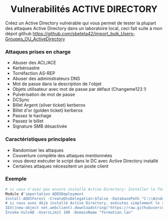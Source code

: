<h1 align="center">
  Vulnerabilités ACTIVE DIRECTORY
  <br>
</h1>

Créez un Active Directory vulnérable qui vous permet de tester la plupart des attaques Active Directory dans un laboratoire local, ceci fait suite à mon dépot github https://github.com/sbeteta42/import_bulk_Users-Groupes_OU_ActiveDirectory

### Attaques prises en charge
- Abuser des ACL/ACE
- Kerbéroastre
- Torréfaction AS-REP
- Abuser des administrateurs DNS
- Mot de passe dans la description de l'objet
- Objets utilisateur avec mot de passe par défaut (Changeme123 !)
- Pulvérisation de mot de passe
- DCSync
- Billet Argent (silver ticket) kerberos
- Billet d'or (golden ticket) kerberos
- Passez le hachage
- Passez le billet
- Signature SMB désactivée


### Caractéristiques principales
- Randomiser les attaques
- Couverture complète des attaques mentionnées
- vous devez exécuter le script dans le DC avec Active Directory installé
- Certaines attaques nécessitent un poste client

### Exemple
```powershell
# si vous n'avez pas encore installé Active Directory: Installer la fonctionnalité Windows des services de domaine AD
Module d'importation ADDSDeployment
Install-ADDSForest -CreateDnsDelegation:$false -DatabasePath "C:\\Windows\\NTDS" -DomainMode "7" -DomainName "formation.lan" -DomainNetbiosName "formation" -ForestMode "7" -InstallDns:$true -LogPath " C:\\Windows\\NTDS" -NoRebootOnCompletion:$false -SysvolPath "C:\\Windows\\SYSVOL" -Force:$true
# si vous avez déjà installé Active Directory, exécutez simplement le script !
IEX((new-object net.webclient).downloadstring("https://raw.githubusercontent.com/sbeteta42/vulnerable-AD/master/vulner-ad.ps1"));
Invoke-VulnAD -UsersLimit 100 -DomainName "formation.lan"
```
